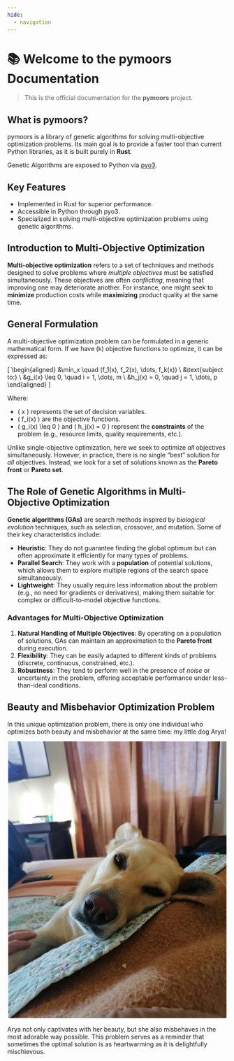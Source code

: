 ```yaml
---
hide:
  - navigation
---
```


# 📚 Welcome to the pymoors Documentation

> This is the official documentation for the **pymoors** project.

## What is pymoors?

pymoors is a library of genetic algorithms for solving multi-objective optimization problems.
Its main goal is to provide a faster tool than current Python libraries, as it is built purely in **Rust**.

Genetic Algorithms are exposed to Python via [pyo3](https://github.com/PyO3/pyo3).

## Key Features

- Implemented in Rust for superior performance.
- Accessible in Python through pyo3.
- Specialized in solving multi-objective optimization problems using genetic algorithms.

## Introduction to Multi-Objective Optimization

**Multi-objective optimization** refers to a set of techniques and methods designed to solve problems where *multiple objectives* must be satisfied simultaneously. These objectives are often *conflicting*, meaning that improving one may deteriorate another. For instance, one might seek to **minimize** production costs while **maximizing** product quality at the same time.

## General Formulation

A multi-objective optimization problem can be formulated in a generic mathematical form. If we have \(k\) objective functions to optimize, it can be expressed as:

\[
\begin{aligned}
&\min_x \quad (f_1(x), f_2(x), \dots, f_k(x)) \\
&\text{subject to:} \\
&g_i(x) \leq 0, \quad i = 1, \dots, m \\
&h_j(x) = 0, \quad j = 1, \dots, p
\end{aligned}
\]

Where:
- \( x \) represents the set of decision variables.
- \( f_i(x) \) are the objective functions.
- \( g_i(x) \leq 0 \) and \( h_j(x) = 0 \) represent the **constraints** of the problem (e.g., resource limits, quality requirements, etc.).

Unlike single-objective optimization, here we seek to optimize *all* objectives simultaneously. However, in practice, there is no single “best” solution for *all* objectives. Instead, we look for a set of solutions known as the **Pareto front** or **Pareto set**.

## The Role of Genetic Algorithms in Multi-Objective Optimization

**Genetic algorithms (GAs)** are search methods inspired by *biological evolution* techniques, such as selection, crossover, and mutation. Some of their key characteristics include:

- **Heuristic**: They do not guarantee finding the global optimum but can often approximate it efficiently for many types of problems.
- **Parallel Search**: They work with a **population** of potential solutions, which allows them to explore multiple regions of the search space simultaneously.
- **Lightweight**: They usually require less information about the problem (e.g., no need for gradients or derivatives), making them suitable for complex or difficult-to-model objective functions.

### Advantages for Multi-Objective Optimization

1. **Natural Handling of Multiple Objectives**: By operating on a population of solutions, GAs can maintain an approximation to the **Pareto front** during execution.
2. **Flexibility**: They can be easily adapted to different kinds of problems (discrete, continuous, constrained, etc.).
3. **Robustness**: They tend to perform well in the presence of *noise* or uncertainty in the problem, offering acceptable performance under less-than-ideal conditions.

## Beauty and Misbehavior Optimization Problem

In this unique optimization problem, there is only one individual who optimizes both beauty and misbehavior at the same time: my little dog Arya!

<div style="text-align: center;">
  <img src="images/arya.png" alt="Arya" width="500" />
</div>

Arya not only captivates with her beauty, but she also misbehaves in the most adorable way possible. This problem serves as a reminder that sometimes the optimal solution is as heartwarming as it is delightfully mischievous.
